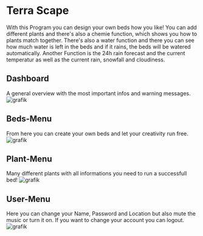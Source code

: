 # Terra Scape
With this Program you can design your own beds how you like! You can add different plants and there's also a chemie function, which shows you how to plants match together. There's also a water function and there you can see how much water is left in the beds and if it rains, the beds will be watered automatically. Another Function is the 24h rain forecast and the current temperatur as well as the current rain, snowfall and cloudiness.

## Dashboard
A general overview with the most important infos and warning messages.
![grafik](https://github.com/BlJanosch/GartenPlanerApp/assets/167287612/d90544fb-4607-45dc-a589-998a0f0b7043)

## Beds-Menu
From here you can create your own beds and let your creativity run free.
![grafik](https://github.com/BlJanosch/GartenPlanerApp/assets/167287612/07638662-d6c5-494f-ae4d-bd0c1ae8fd1a)

## Plant-Menu
Many different plants with all informations you need to run a successfull bed!
![grafik](https://github.com/BlJanosch/GartenPlanerApp/assets/167287612/eaf8dbca-d2b2-4d33-a4e8-aedab7568d5e)

## User-Menu
Here you can change your Name, Password and Location but also mute the music or turn it on. If you want to change your account you can logout.
![grafik](https://github.com/BlJanosch/GartenPlanerApp/assets/167287612/ed56a951-e434-49e3-8a14-f6fe0759d360)



